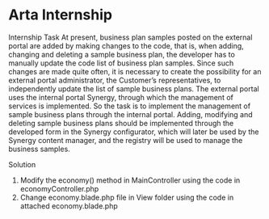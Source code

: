 # Arta Internship
Internship Task
At present, business plan samples posted on the external portal are added by making changes to the code, that is, when adding, changing and deleting a sample business plan, the developer has to manually update the code list of business plan samples.
Since such changes are made quite often, it is necessary to create the possibility for an external portal administrator, the Customer’s representatives, to independently update the list of sample business plans.
The external portal uses the internal portal Synergy, through which the management of services is implemented. So the task is to implement the management of sample business plans through the internal portal.
Adding, modifying and deleting sample business plans should be implemented through the developed form in the Synergy configurator, which will later be used by the Synergy content manager, and the registry will be used to manage the business samples.

Solution
1. Modify the economy() method in MainController using the code in economyController.php
2. Change economy.blade.php file in View folder using the code in attached economy.blade.php
